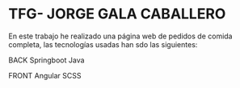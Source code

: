 # TFG- JORGE GALA CABALLERO
En este trabajo he realizado una página web de pedidos de comida completa, las tecnologías usadas han sdo las siguientes:

BACK
Springboot
Java


FRONT 
Angular 
SCSS

